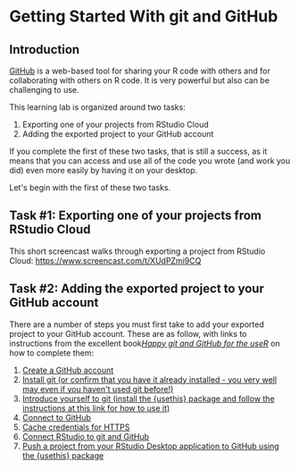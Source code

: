 # Getting Started With git and GitHub

## Introduction
[GitHub](http://github.com/) is a web-based tool for sharing your R code with others and for collaborating with others on R code. It is very powerful but also can be challenging to use. 

This learning lab is organized around two tasks:

1. Exporting one of your projects from RStudio Cloud
2. Adding the exported project to your GitHub account

If you complete the first of these two tasks, that is still a success, as it means that you can access and use all of the code you wrote (and work you did) even more easily by having it on your desktop.

Let's begin with the first of these two tasks.

## Task #1: Exporting one of your projects from RStudio Cloud

This short screencast walks through exporting a project from RStudio Cloud: https://www.screencast.com/t/XUdPZmi9CQ

## Task #2: Adding the exported project to your GitHub account

There are a number of steps you must first take to add your exported project to your GitHub account. These are as follow, with links to instructions from the excellent book[*Happy git and GitHub for the useR*](https://happygitwithr.com/) on how to complete them:

1. [Create a GitHub account](https://happygitwithr.com/github-acct.html) 
2. [Install git (or confirm that you have it already installed - you very well may even if you haven't used git before!)](https://happygitwithr.com/install-git.html)
3. [Introduce yourself to git (install the {usethis} package and follow the instructions at this link for how to use it)](https://happygitwithr.com/hello-git.html)
4. [Connect to GitHub](https://happygitwithr.com/push-pull-github.html)
5. [Cache credentials for HTTPS](https://happygitwithr.com/credential-caching.html)
6. [Connect RStudio to git and GitHub](https://happygitwithr.com/rstudio-git-github.html)
7. [Push a project from your RStudio Desktop application to GitHub using the {usethis} package](https://happygitwithr.com/existing-github-last.html)
